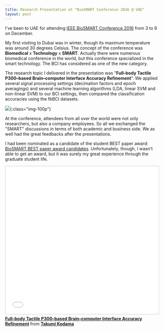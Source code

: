 ```yaml
---
title: Research Presentation at "BioSMART Conference 2016 @ UAE"
layout: post
---
```


I've been to UAE for attending [IEEE BioSMART Conference 2016](http://www.conf-biosmart.org/) from 3 to 9 on December. 

My first visiting to Dubai was in winter, though its maximum temperature was around 30 degrees Celsius. The concept of the conference was **Biomedical** x **Technology** x **SMART**. Actually there were numerous biomedical conference in the world, but this conference specialized in the smart technology. The BCI has considered as one of the new category.

The research topic I delivered in the presentation was "**Full–body Tactile P300–based Brain–computer Interface Accuracy Refinement**". We applied several signal processing settings (decimation factors and epoch averagings) and several machine learning algorithms (LDA, linear SVM and non-linear SVM) to our BCI settings, then compared the classification accuracies using the fbBCI datasets. 

![]({{site.cloudinary_url}}/v1482408555/6858887257666339403-account_id_2_ugihng.jpg){:class="img-100p"}

At the conference, attendees from all over the world were not only researchers, but also a company employees. So all we exchanged the "SMART" discussions in terms of both academic and business side. We as well had the great feedbacks after the presentations.

I had been nominated as a candidate of the student BEST paper award:
[BioSMART BEST paper award candidates](http://www.conf-biosmart.org/biosmart-competition). Unfortunately, though, I wasn't able to get an award, but it was surely my great experience through the graduate student life.

<iframe src="//www.slideshare.net/slideshow/embed_code/key/4fVt5eUeOeMhrF" width="595" height="485" frameborder="0" marginwidth="0" marginheight="0" scrolling="no" style="border:1px solid #CCC; border-width:1px; margin-bottom:5px; max-width: 100%;" allowfullscreen> </iframe> <div style="margin-bottom:5px"> <strong> <a href="//www.slideshare.net/TakumiKodama/fullbody-tactile-p300based-braincomputer-interface-accuracy-refinement" title="Full–body Tactile P300–based Brain–computer Interface Accuracy Refinement" target="_blank">Full–body Tactile P300–based Brain–computer Interface Accuracy Refinement</a> </strong> from <strong><a target="_blank" href="//www.slideshare.net/TakumiKodama">Takumi Kodama</a></strong> </div>
<br>
